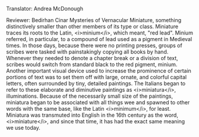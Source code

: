 

Translator: Andrea McDonough

Reviewer: Bedirhan Cinar
Mysteries of Vernacular
Miniature,
something distinctively smaller
than other members of its type or class.
Miniature traces its roots to the Latin, &lt;i&gt;minium&lt;/i&gt;,
which meant, &quot;red lead&quot;.
Minium referred, in particular, to a compound of lead
used as a pigment in Medieval times.
In those days, because there were no printing presses,
groups of scribes were tasked with
painstakingly copying all books by hand.
Whenever they needed to denote a chapter break
or a division of text,
scribes would switch from standard black
to the red pigment, minium.
Another important visual device used to increase
the prominence of certain portions of text
was to set them off
with large, ornate, and colorful capital letters,
often surrounded by tiny, detailed paintings.
The Italians began to refer
to these elaborate and diminutive paintings
as &lt;i&gt;miniatura&lt;/i&gt;, illuminations.
Because of the necessarily small size of the paintings,
miniatura began to be associated with all things wee
and spawned to other words with the same base,
like the Latin &lt;i&gt;minimum&lt;/i&gt;, for least.
Miniatura was transmuted into English
in the 16th century as the word, &lt;i&gt;miniature&lt;/i&gt;,
and since that time,
it has had the exact same meaning we use today.
